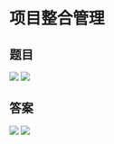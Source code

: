 # 项目整合管理
## 题目
![](../img/ques/4-1.png)
![](../img/ques/4-2.png)
## 答案
![](../img/ques/4-1_.png)
![](../img/ques/4-2_.png)
